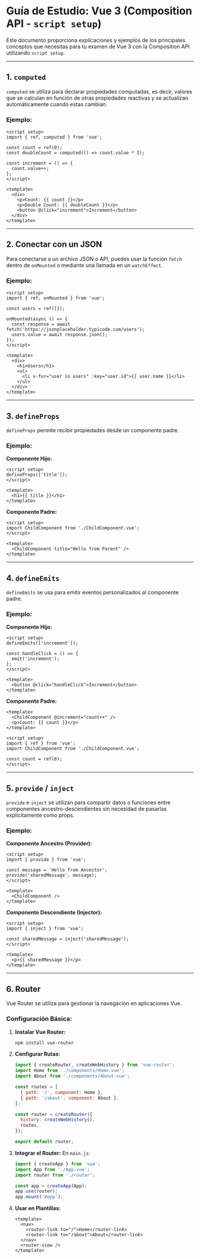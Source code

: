 # Guía de Estudio: Vue 3 (Composition API - `script setup`)

Este documento proporciona explicaciones y ejemplos de los principales conceptos que necesitas para tu examen de Vue 3 con la Composition API utilizando `script setup`.

---

## **1. `computed`**

`computed` se utiliza para declarar propiedades computadas, es decir, valores que se calculan en función de otras propiedades reactivas y se actualizan automáticamente cuando estas cambian.

### Ejemplo:
```vue
<script setup>
import { ref, computed } from 'vue';

const count = ref(0);
const doubleCount = computed(() => count.value * 2);

const increment = () => {
  count.value++;
};
</script>

<template>
  <div>
    <p>Count: {{ count }}</p>
    <p>Double Count: {{ doubleCount }}</p>
    <button @click="increment">Increment</button>
  </div>
</template>
```

---

## **2. Conectar con un JSON**

Para conectarse a un archivo JSON o API, puedes usar la función `fetch` dentro de `onMounted` o mediante una llamada en un `watchEffect`.

### Ejemplo:
```vue
<script setup>
import { ref, onMounted } from 'vue';

const users = ref([]);

onMounted(async () => {
  const response = await fetch('https://jsonplaceholder.typicode.com/users');
  users.value = await response.json();
});
</script>

<template>
  <div>
    <h1>Users</h1>
    <ul>
      <li v-for="user in users" :key="user.id">{{ user.name }}</li>
    </ul>
  </div>
</template>
```

---

## **3. `defineProps`**

`defineProps` permite recibir propiedades desde un componente padre.

### Ejemplo:
**Componente Hijo:**
```vue
<script setup>
defineProps(['title']);
</script>

<template>
  <h1>{{ title }}</h1>
</template>
```

**Componente Padre:**
```vue
<script setup>
import ChildComponent from './ChildComponent.vue';
</script>

<template>
  <ChildComponent title="Hello from Parent" />
</template>
```

---

## **4. `defineEmits`**

`defineEmits` se usa para emitir eventos personalizados al componente padre.

### Ejemplo:
**Componente Hijo:**
```vue
<script setup>
defineEmits(['increment']);

const handleClick = () => {
  emit('increment');
};
</script>

<template>
  <button @click="handleClick">Increment</button>
</template>
```

**Componente Padre:**
```vue
<template>
  <ChildComponent @increment="count++" />
  <p>Count: {{ count }}</p>
</template>

<script setup>
import { ref } from 'vue';
import ChildComponent from './ChildComponent.vue';

const count = ref(0);
</script>
```

---

## **5. `provide` / `inject`**

`provide` e `inject` se utilizan para compartir datos o funciones entre componentes ancestro-descendientes sin necesidad de pasarlas explícitamente como props.

### Ejemplo:
**Componente Ancestro (Provider):**
```vue
<script setup>
import { provide } from 'vue';

const message = 'Hello from Ancestor';
provide('sharedMessage', message);
</script>

<template>
  <ChildComponent />
</template>
```

**Componente Descendiente (Injector):**
```vue
<script setup>
import { inject } from 'vue';

const sharedMessage = inject('sharedMessage');
</script>

<template>
  <p>{{ sharedMessage }}</p>
</template>
```

---

## **6. Router**

Vue Router se utiliza para gestionar la navegación en aplicaciones Vue.

### Configuración Básica:

1. **Instalar Vue Router:**
   ```bash
   npm install vue-router
   ```

2. **Configurar Rutas:**
   ```javascript
   import { createRouter, createWebHistory } from 'vue-router';
   import Home from './components/Home.vue';
   import About from './components/About.vue';

   const routes = [
     { path: '/', component: Home },
     { path: '/about', component: About },
   ];

   const router = createRouter({
     history: createWebHistory(),
     routes,
   });

   export default router;
   ```

3. **Integrar el Router:**
   En `main.js`:
   ```javascript
   import { createApp } from 'vue';
   import App from './App.vue';
   import router from './router';

   const app = createApp(App);
   app.use(router);
   app.mount('#app');
   ```

4. **Usar en Plantillas:**
   ```vue
   <template>
     <nav>
       <router-link to="/">Home</router-link>
       <router-link to="/about">About</router-link>
     </nav>
     <router-view />
   </template>
   
